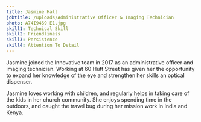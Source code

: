 ```yaml
---
title: Jasmine Hall
jobtitle: /uploads/Administrative Officer & Imaging Technician
photo: A74I9469 E1.jpg
skill1: Technical Skill
skill2: Friendliness
skill3: Persistence
skill4: Attention To Detail
---
```

Jasmine joined the Innovative team in 2017 as an administrative officer and imaging technician. Working at 60 Hutt Street has given her the opportunity to expand her knowledge of the eye and strengthen her skills an optical dispenser.

Jasmine loves working with children, and regularly helps in taking care of the kids in her church community. She enjoys spending time in the outdoors, and caught the travel bug during her mission work in India and Kenya.
